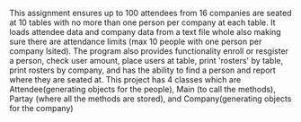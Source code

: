 This assignment ensures up to 100 attendees from 16 companies are seated at 10 tables with no more than one person per company at each table. It loads attendee data and company data from a text file whole also making sure there are attendance limits (max 10 people with one person per company lsited). The program also provides functionality enroll or resgister a person, check user amount, place users at table, print 'rosters' by table, print rosters by company, and has the ability to find a person and report where they are seated at. This project has 4 classes which are Attendee(generating objects for the people), Main (to call the methods), Partay (where all the methods are stored), and Company(generating objects for the company)

